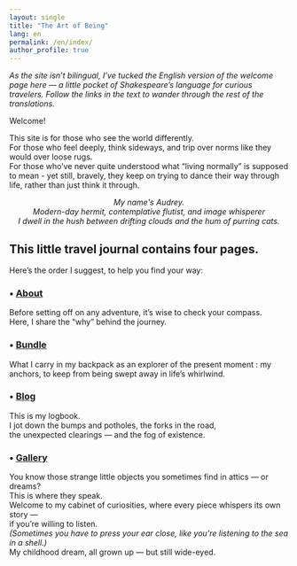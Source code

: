 ```yaml
---
layout: single
title: "The Art of Being"
lang: en
permalink: /en/index/
author_profile: true
---
```


*As the site isn’t bilingual, I’ve tucked the English version of the welcome page here — a little pocket of Shakespeare’s language for curious travelers. 
Follow the links in the text to wander through the rest of the translations.*

Welcome!

This site is for those who see the world differently.  
For those who feel deeply, think sideways, and trip over norms like they would over loose rugs.  
For those who’ve never quite understood what “living normally” is supposed to mean - yet still, bravely, they keep on trying to dance their way through life, rather than just think it through.

<p align="center"><em>My name's Audrey.<br>
  Modern-day hermit, contemplative flutist, and image whisperer<br>
I dwell in the hush between drifting clouds and the hum of purring cats.</em></p>


## This little travel journal contains four pages.  
Here’s the order I suggest, to help you find your way:

### • [About](/en/about)
Before setting off on any adventure, it’s wise to check your compass.  
Here, I share the “why” behind the journey.

### • [Bundle](/en/bundle)
What I carry in my backpack as an explorer of the present moment : my anchors, to keep from being swept away in life’s whirlwind.

### • [Blog](/tags/#english)
This is my logbook.  
I jot down the bumps and potholes, the forks in the road,  
the unexpected clearings — and the fog of existence.

### • [Gallery](/fr/galerie)
You know those strange little objects you sometimes find in attics — or dreams?  
This is where they speak.  
Welcome to my cabinet of curiosities, where every piece whispers its own story —  
if you’re willing to listen.  
_(Sometimes you have to press your ear close, like you’re listening to the sea in a shell.)_  
My childhood dream, all grown up — but still wide-eyed.
